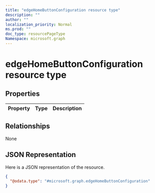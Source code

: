 ```yaml
---
title: "edgeHomeButtonConfiguration resource type"
description: ""
author: ""
localization_priority: Normal
ms.prod: ""
doc_type: resourcePageType
Namespace: microsoft.graph
---
```



# edgeHomeButtonConfiguration resource type



## Properties
|Property|Type|Description|
|:---|:---|:---|

## Relationships
None

## JSON Representation
Here is a JSON representation of the resource.
<!-- {
  "blockType": "resource",
  "@odata.type": "microsoft.graph.edgeHomeButtonConfiguration"
}
-->
``` json
{
  "@odata.type": "#microsoft.graph.edgeHomeButtonConfiguration"
}
```

